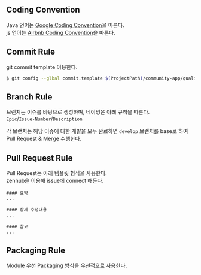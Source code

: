 ## Coding Convention

Java 언어는 [Google Coding Convention](https://google.github.io/styleguide/javaguide.html)을 따른다. <br>
js 언어는 [Airbnb Coding Convention](https://github.com/airbnb/javascript)을 따른다.

## Commit Rule
git commit template 이용한다. 

```bash
$ git config --glbal commit.template $(ProjectPath)/community-app/quality/gitmessage.txt
```

## Branch Rule
브랜치는 이슈를 바탕으로 생성하며, 네이밍은 아래 규칙을 따른다. <br>
`Epic`/`Issue-Number`/`Description`

각 브랜치는 해당 이슈에 대한 개발을 모두 완료하면 `develop` 브랜치를 base로 하여 Pull Request & Merge 수행한다.

## Pull Request Rule
Pull Request는 아래 템플릿 형식을 사용한다. <br>
zenhub을 이용해 issue에 connect 해둔다. 
```
#### 요약
...

#### 상세 수정내용
...

#### 참고
...
```

## Packaging Rule
Module 우선 Packaging 방식을 우선적으로 사용한다.
